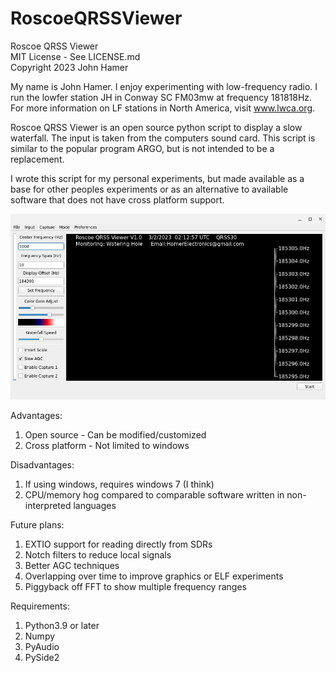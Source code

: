 # RoscoeQRSSViewer  
Roscoe QRSS Viewer  
MIT License - See LICENSE.md  
Copyright 2023 John Hamer  

My name is John Hamer. I enjoy experimenting with low-frequency radio. I run the lowfer station JH in Conway SC FM03mw at frequency 181818Hz. For more information on LF stations in North America, visit www.lwca.org.

Roscoe QRSS Viewer is an open source python script to display a slow waterfall. The input is taken from the computers sound card. This script is similar to the popular program ARGO, but is not intended to be a replacement.

I wrote this script for my personal experiments, but made available as a base for other peoples experiments or as an alternative to available software that does not have cross platform support. 

![](./images/RoscoeQRSSViewer.jpg)

Advantages:  
1. Open source - Can be modified/customized  
2. Cross platform - Not limited to windows  

Disadvantages:  
1. If using windows, requires windows 7 (I think)  
2. CPU/memory hog compared to comparable software written in non-interpreted languages  

Future plans:  
1. EXTIO support for reading directly from SDRs  
2. Notch filters to reduce local signals  
3. Better AGC techniques  
4. Overlapping over time to improve graphics or ELF experiments  
5. Piggyback off FFT to show multiple frequency ranges  

Requirements:  
1. Python3.9 or later  
2. Numpy  
3. PyAudio  
4. PySide2  
